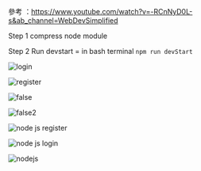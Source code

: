 參考 ：https://www.youtube.com/watch?v=-RCnNyD0L-s&ab_channel=WebDevSimplified

Step 1 compress node module

Step 2 Run devstart = in bash terminal `npm run devStart`

![login](https://user-images.githubusercontent.com/99935414/211195078-a52308ea-3abb-4aa3-b231-c4715131ffef.png)

![register](https://user-images.githubusercontent.com/99935414/211195084-63e8ce64-5574-4f2a-9e78-0a879e4977c5.png)

![false](https://user-images.githubusercontent.com/99935414/211204351-67721f99-8912-4656-854c-9bba130bbd2a.png)

![false2](https://user-images.githubusercontent.com/99935414/211204366-34452a79-a8ea-4149-ad6c-137208e20f58.png)

![node js register](https://user-images.githubusercontent.com/99935414/211204271-48124d8f-c6c9-4ed0-816f-a65beed3f87f.png)

![node js login](https://user-images.githubusercontent.com/99935414/211204275-f0fb6eab-dc95-4643-883f-d4167fbd07a2.png)

![nodejs](https://user-images.githubusercontent.com/99935414/211195086-e0076427-0aad-40ad-ad3b-5045e5a8ef61.png)
